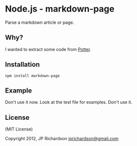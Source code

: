 Node.js - markdown-page
================

Parse a markdown article or page.


Why?
----

I wanted to extract some code from [Potter](http://pottercms.com).




Installation
------------

    npm install markdown-page



Example
------

Don't use it now. Look at the test file for examples. Don't use it.



License
-------

(MIT License)

Copyright 2012, JP Richardson  <jprichardson@gmail.com>



